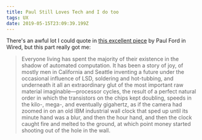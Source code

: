 ```yaml
---
title: Paul Still Loves Tech and I do too
tags: UX
date: 2019-05-15T23:09:39.199Z
---
```


There's an awful lot I could quote in [this excellent piece](https://www.wired.com/story/why-we-love-tech-defense-difficult-industry/) by Paul Ford in Wired, but this part really got me:

> Everyone living has spent the majority of their existence in the shadow of automated computation. It has been a story of joy, of mostly men in California and Seattle inventing a future under the occasional influence of LSD, soldering and hot-tubbing, and underneath it all an extraordinary glut of the most important raw material imaginable—processor cycles, the result of a perfect natural order in which the transistors on the chips kept doubling, speeds in the kilo-, mega-, and eventually gigahertz, as if the camera had zoomed in on an old IBM industrial wall clock that sped up until its minute hand was a blur, and then the hour hand, and then the clock caught fire and melted to the ground, at which point money started shooting out of the hole in the wall.